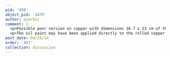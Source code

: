 ```yaml
---
pid: '458'
object_pid: '3475'
author: ajerbic
comment: |
  <p>Possible poor version on copper with dimensions 16.7 x 23 cm of this painting in the Mayer van den Bergh museum, inv. #340.</p>
  <p>The oil paint may have been applied directly to the rolled copper plate, with no ground or glue layer visible through low magnification.</p>
post_date: 04/25/14
order: '457'
collection: discussion
---
```

